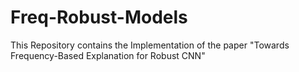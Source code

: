 # Freq-Robust-Models

This Repository contains the Implementation of the paper "Towards Frequency-Based Explanation for Robust CNN"
